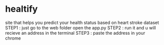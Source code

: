 # healtify
site that helps you predict your health status based on heart stroke dataset
STEP1 : 
just go to the web folder open the app.py 
STEP2 :
run it and u will recieve an address in the terminal 
STEP3 : 
paste the address in your chrome 
